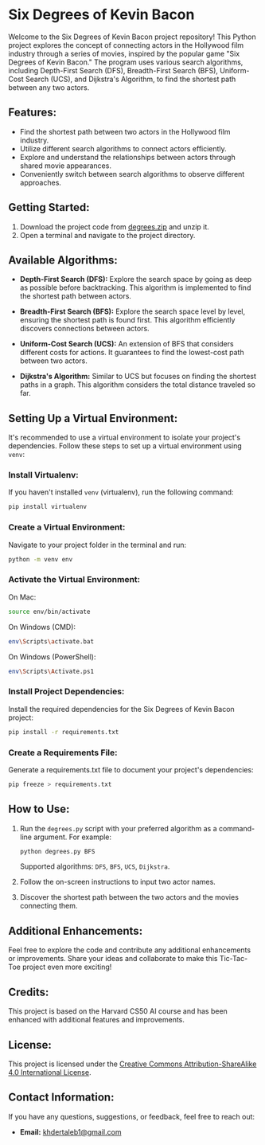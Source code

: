 # Six Degrees of Kevin Bacon

Welcome to the Six Degrees of Kevin Bacon project repository! This Python project explores the concept of connecting actors in the Hollywood film industry through a series of movies, inspired by the popular game "Six Degrees of Kevin Bacon." The program uses various search algorithms, including Depth-First Search (DFS), Breadth-First Search (BFS), Uniform-Cost Search (UCS), and Dijkstra's Algorithm, to find the shortest path between any two actors.

## Features:

- Find the shortest path between two actors in the Hollywood film industry.
- Utilize different search algorithms to connect actors efficiently.
- Explore and understand the relationships between actors through shared movie appearances.
- Conveniently switch between search algorithms to observe different approaches.

## Getting Started:

1. Download the project code from [degrees.zip](https://cdn.cs50.net/ai/2023/x/projects/0/degrees.zip) and unzip it.
2. Open a terminal and navigate to the project directory.

## Available Algorithms:

- **Depth-First Search (DFS):** Explore the search space by going as deep as possible before backtracking. This algorithm is implemented to find the shortest path between actors.

- **Breadth-First Search (BFS):** Explore the search space level by level, ensuring the shortest path is found first. This algorithm efficiently discovers connections between actors.

- **Uniform-Cost Search (UCS):** An extension of BFS that considers different costs for actions. It guarantees to find the lowest-cost path between two actors.

- **Dijkstra's Algorithm:** Similar to UCS but focuses on finding the shortest paths in a graph. This algorithm considers the total distance traveled so far.

## Setting Up a Virtual Environment:

It's recommended to use a virtual environment to isolate your project's dependencies. Follow these steps to set up a virtual environment using `venv`:

### Install Virtualenv:

If you haven't installed `venv` (virtualenv), run the following command:

```bash
pip install virtualenv
```

### Create a Virtual Environment:

Navigate to your project folder in the terminal and run:

```bash
python -m venv env
```

### Activate the Virtual Environment:

On Mac:

```bash
source env/bin/activate
```

On Windows (CMD):

```bash
env\Scripts\activate.bat
```

On Windows (PowerShell):

```bash
env\Scripts\Activate.ps1
```

### Install Project Dependencies:

Install the required dependencies for the Six Degrees of Kevin Bacon project:

```bash
pip install -r requirements.txt
```

### Create a Requirements File:

Generate a requirements.txt file to document your project's dependencies:

```bash
pip freeze > requirements.txt
```

## How to Use:

1. Run the `degrees.py` script with your preferred algorithm as a command-line argument. For example:

    ```bash
    python degrees.py BFS
    ```

    Supported algorithms: `DFS`, `BFS`, `UCS`, `Dijkstra`.

2. Follow the on-screen instructions to input two actor names.
3. Discover the shortest path between the two actors and the movies connecting them.

## Additional Enhancements:

Feel free to explore the code and contribute any additional enhancements or improvements. Share your ideas and collaborate to make this Tic-Tac-Toe project even more exciting!

## Credits:

This project is based on the Harvard CS50 AI course and has been enhanced with additional features and improvements.

## License:

This project is licensed under the [Creative Commons Attribution-ShareAlike 4.0 International License](https://creativecommons.org/licenses/by-sa/4.0/).

## Contact Information:

If you have any questions, suggestions, or feedback, feel free to reach out:

- **Email:** [khdertaleb1@gmail.com](mailto:khdertaleb1@gmail.com)
